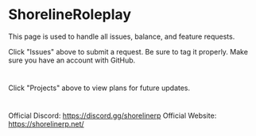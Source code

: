 # ShorelineRoleplay
This page is used to handle all issues, balance, and feature requests.

Click "Issues" above to submit a request. Be sure to tag it properly.
Make sure you have an account with GitHub.

#
Click "Projects" above to view plans for future updates.

#
Official Discord: https://discord.gg/shorelinerp
Official Website: https://shorelinerp.net/
